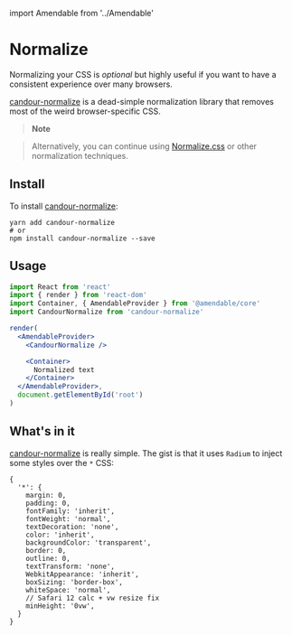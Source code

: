import Amendable from '../Amendable'

# Normalize

Normalizing your CSS is *optional* but highly useful if you want to have
a consistent experience over many browsers.

[candour-normalize](https://github.com/candourpro/normalize) is a dead-simple
normalization library that removes most of the weird browser-specific CSS.

> **Note**

> Alternatively, you can continue using [Normalize.css](https://necolas.github.io/normalize.css/)
or other normalization techniques.

## Install

To install [candour-normalize](https://github.com/candourpro/normalize):
```
yarn add candour-normalize
# or
npm install candour-normalize --save
```

## Usage

```jsx sandbox
import React from 'react'
import { render } from 'react-dom'
import Container, { AmendableProvider } from '@amendable/core'
import CandourNormalize from 'candour-normalize'

render(
  <AmendableProvider>
    <CandourNormalize />

    <Container>
      Normalized text
    </Container>
  </AmendableProvider>,
  document.getElementById('root')
)
```

## What's in it

[candour-normalize](https://github.com/candourpro/normalize) is really simple.
The gist is that it uses `Radium` to inject some styles over the `*` CSS:

```
{
  '*': {
    margin: 0,
    padding: 0,
    fontFamily: 'inherit',
    fontWeight: 'normal',
    textDecoration: 'none',
    color: 'inherit',
    backgroundColor: 'transparent',
    border: 0,
    outline: 0,
    textTransform: 'none',
    WebkitAppearance: 'inherit',
    boxSizing: 'border-box',
    whiteSpace: 'normal',
    // Safari 12 calc + vw resize fix
    minHeight: '0vw',
  }
}
```
